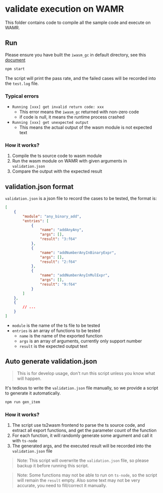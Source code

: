# validate execution on WAMR

This folder contains code to compile all the sample code and execute on WAMR.

## Run

Please ensure you have built the `iwasm_gc` in default directory, see this [document](../../../runtime-library/README.md)

``` bash
npm start
```

The script will print the pass rate, and the failed cases will be recorded into the `test.log` file.

### Typical errors
- `Running [xxx] get invalid return code: xxx`
    - This error means the `iwasm_gc` returned with non-zero code
    - if code is null, it means the runtime process crashed
- `Running [xxx] get unexpected output`
    - This means the actual output of the wasm module is not expected text

### How it works?

1. Compile the ts source code to wasm module
2. Run the wasm module on WAMR with given arguments in `validation.json`
3. Compare the output with the expected result

## validation.json format

`validation.json` is a json file to record the cases to be tested, the format is:

``` json
[
    {
        "module": "any_binary_add",
        "entries": [
            {
                "name": "addAnyAny",
                "args": [],
                "result": "3:f64"
            },
            {
                "name": "addNumberAnyInBinaryExpr",
                "args": [],
                "result": "2:f64"
            },
            {
                "name": "addNumberAnyInMulExpr",
                "args": [],
                "result": "9:f64"
            }
        ]
    },
    {
        // ...
    }
]
```

- `module` is the name of the ts file to be tested
- `entries` is an array of functions to be tested
    - `name` is the name of the exported function
    - `args` is an array of arguments, currently only support number
    - `result` is the expected output text

## Auto generate validation.json

> This is for develop usage, don't run this script unless you know what will happen.

It's tedious to write the `validation.json` file manually, so we provide a script to generate it automatically.

``` bash
npm run gen_item
```

### How it works?

1. The script use ts2wasm frontend to parse the ts source code, and extract all export functions, and get the parameter count of the function
2. For each function, it will randomly generate some argument and call it with `ts-node`
3. The generated args, and the executed result will be recorded into the `validation.json` file

> Note: This script will overwrite the `validation.json` file, so please backup it before running this script.

> Note: Some functions may not be able to run on `ts-node`, so the script will remain the `result` empty. Also some text may not be very accurate, you need to fill/correct it manually.
